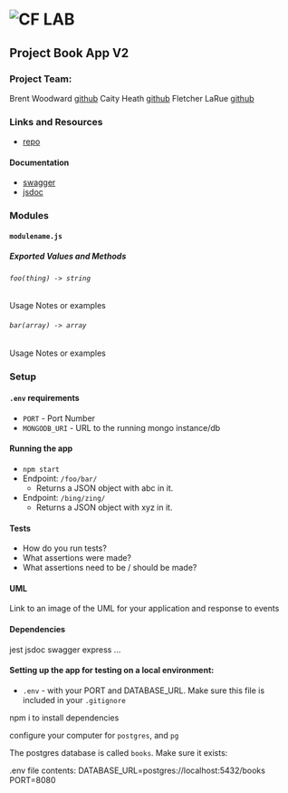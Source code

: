 ![CF](http://i.imgur.com/7v5ASc8.png) LAB
=================================================

## Project Book App V2

### Project Team:
Brent Woodward [github](https://github.com/BrentTech)
Caity Heath [github](https://github.com/CaityHeath)
Fletcher LaRue [github](https://github.com/asdFletcher)

### Links and Resources
* [repo](https://github.com/BrentTech/15-project-books)
<!-- * [travis](http://xyz.com)
* [back-end](http://xyz.com) (when applicable)
* [front-end](http://xyz.com) (when applicable) -->

#### Documentation
* [swagger](http://xyz.com)
* [jsdoc](http://xyz.com)

### Modules
#### `modulename.js`
##### Exported Values and Methods

###### `foo(thing) -> string`
Usage Notes or examples

###### `bar(array) -> array`
Usage Notes or examples

### Setup
#### `.env` requirements
* `PORT` - Port Number
* `MONGODB_URI` - URL to the running mongo instance/db

#### Running the app
* `npm start`
* Endpoint: `/foo/bar/`
  * Returns a JSON object with abc in it.
* Endpoint: `/bing/zing/`
  * Returns a JSON object with xyz in it.
  
#### Tests
* How do you run tests?
* What assertions were made?
* What assertions need to be / should be made?

#### UML
Link to an image of the UML for your application and response to events

#### Dependencies

jest
jsdoc
swagger
express
...





#### Setting up the app for testing on a local environment:

- `.env` - with your PORT and DATABASE_URL. Make sure this file is included in your `.gitignore`

npm i to install dependencies

configure your computer for `postgres`, and `pg`

The postgres database is called `books`. Make sure it exists:

.env file contents:
DATABASE_URL=postgres://localhost:5432/books
PORT=8080
